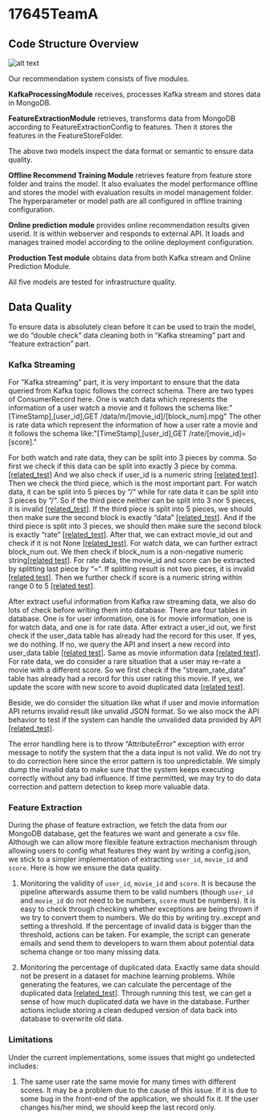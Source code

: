 # 17645TeamA
## Code Structure Overview
![alt text](https://github.com/chenxi1103/17645TeamA/blob/master/README_img/CodeStructure.png "Project Code Structure")

Our recommendation system consists of five modules. 

**KafkaProcessingModule** receives, processes Kafka stream and stores data in MongoDB.

**FeatureExtractionModule** retrieves, transforms data from MongoDB according to FeatureExtractionConfig to features. Then it stores the features in the FeatureStoreFolder. 

The above two models inspect the data format or semantic to ensure data quality. 

**Offline Recommend Training Module** retrieves feature from feature store folder and trains the model. It also evaluates the model performance offline and stores the model with evaluation results in model management folder. The hyperparameter or model path are all configured in offline training configuration.  

**Online prediction module** provides online recommendation results given userid. It is within webserver and responds to external API. It loads and manages trained model according to the online deployment configuration. 

**Production Test module** obtains data from both Kafka stream and Online Prediction Module. 

All five models are tested for infrastructure quality. 

## Data Quality

To ensure data is absolutely clean before it can be used to train the model, we do “double check” data cleaning both in “Kafka streaming” part and “feature extraction” part. <br>

### Kafka Streaming

For “Kafka streaming” part, it is very important to ensure that the data queried from Kafka topic follows the correct schema. There are two types of ConsumerRecord here. One is watch data which represents the information of a user watch a movie and it follows the schema like:"[TimeStamp],[user_id],GET /data/m/[movie_id]/[block_num].mpg"
The other is rate data which represent the information of how a user rate a movie and it follows the schema like:"[TimeStamp],[user_id],GET /rate/[movie_id]=[score]."<br>

For both watch and rate data, they can be split into 3 pieces by comma. So first we check if this data can be split into exactly 3 piece by comma. [[related_test]](https://github.com/chenxi1103/17645TeamA/blob/ee3dd5b94986afa9253a16074edcae3352a919b7/kafka_mongodb_process/test.py#L45-L52) And we also check if user_id is a numeric string [[related test]](https://github.com/chenxi1103/17645TeamA/blob/ee3dd5b94986afa9253a16074edcae3352a919b7/kafka_mongodb_process/test.py#L174-L186). Then we check the third piece, which is the most important part. For watch data, it can be split into 5 pieces by “/“ while for rate data it can be split into 3 pieces by “/“. So if the third piece neither can be split into 3 nor 5 pieces, it is invalid [[related_test]](https://github.com/chenxi1103/17645TeamA/blob/ee3dd5b94986afa9253a16074edcae3352a919b7/kafka_mongodb_process/test.py#L66-L91). If the third piece is split into 5 pieces, we should then make sure the second block is exactly “data” [[related_test]](https://github.com/chenxi1103/17645TeamA/blob/ee3dd5b94986afa9253a16074edcae3352a919b7/kafka_mongodb_process/test.py#L66-L91). And if the third piece is split into 3 pieces, we should then make sure the second block is exactly “rate” [[related_test]](https://github.com/chenxi1103/17645TeamA/blob/ee3dd5b94986afa9253a16074edcae3352a919b7/kafka_mongodb_process/test.py#L66-L91). After that, we can extract movie_id out and check if it is not None [[related_test]](https://github.com/chenxi1103/17645TeamA/blob/ee3dd5b94986afa9253a16074edcae3352a919b7/kafka_mongodb_process/test.py#L232-L243). For watch data, we can further extract block_num out. We then check if block_num is a non-negative numeric string[[related test]](https://github.com/chenxi1103/17645TeamA/blob/ee3dd5b94986afa9253a16074edcae3352a919b7/kafka_mongodb_process/test.py#L93-L107). For rate data, the movie_id and score can be extracted by splitting last piece by “=“. If splitting result is not two pieces, it is invalid [[related test]](https://github.com/chenxi1103/17645TeamA/blob/ee3dd5b94986afa9253a16074edcae3352a919b7/kafka_mongodb_process/test.py#L109-L121). Then we further check if score is a numeric string within range 0 to 5 [[related test]](https://github.com/chenxi1103/17645TeamA/blob/ee3dd5b94986afa9253a16074edcae3352a919b7/kafka_mongodb_process/test.py#L109-L121).  <br>

After extract useful information from Kafka raw streaming data, we also do lots of check before writing them into database. There are four tables in database. One is for user information, one is for movie information, one is for watch data, and one is for rate data. After extract a user_id out, we first check if the user_data table has already had the record for this user. If yes, we do nothing. If no, we query the API and insert a new record into user_data table [[related test]](https://github.com/chenxi1103/17645TeamA/blob/ee3dd5b94986afa9253a16074edcae3352a919b7/kafka_mongodb_process/test.py#L218-L230).  Same as movie information data [[related test]](https://github.com/chenxi1103/17645TeamA/blob/ee3dd5b94986afa9253a16074edcae3352a919b7/kafka_mongodb_process/test.py#L232-L243). For rate data, we do consider a rare situation that a user may re-rate a movie with a different score. So we first check if the “stream_rate_data” table has already had a record for this user rating this movie. If yes, we update the score with new score to avoid duplicated data [[related test]](https://github.com/chenxi1103/17645TeamA/blob/ee3dd5b94986afa9253a16074edcae3352a919b7/kafka_mongodb_process/test.py#L245-L256). <br>

Beside, we do consider the situation like what if user and movie information API returns invalid result like unvalid JSON format. So we also mock the API behavior to test if the system can handle the unvalided data provided by API [[related_test]](https://github.com/chenxi1103/17645TeamA/blob/ee3dd5b94986afa9253a16074edcae3352a919b7/kafka_mongodb_process/test.py#L149-L197).

The error handling here is to throw “AttributeError” exception with error message to notify the system that the a data input is not valid. We do not try to do correction here since the error pattern is too unpredictable. We simply dump the invalid data to make sure that the system keeps executing correctly without any bad influence. If time permitted, we may try to do data correction and pattern detection to keep more valuable data. <br>

### Feature Extraction

During the phase of feature extraction, we fetch the data from our MongoDB database, get the features we want and generate a csv file. Although we can allow more flexible feature extraction mechanism through allowing users to config what features they want by writing a config.json, we stick to a simpler implementation of extracting `user_id`, `movie_id` and `score`. Here is how we ensure the data quality.

1. Monitoring the validity of `user_id`, `movie_id` and `score`. It is because the pipeline afterwards assume them to be valid numbers (though `user_id` and `movie_id` do not need to be numbers, `score` must be numbers). It is easy to check through checking whether exceptions are being thrown if we try to convert them to numbers. We do this by writing try..except and setting a threshold. If the percentage of invalid data is bigger than the threshold, actions can be taken. For example, the script can generate emails and send them to developers to warn them about potential data schema change or too many missing data.

2. Monitoring the percentage of duplicated data. Exactly same data should not be present in a dataset for machine learning problems. While generating the features, we can calculate the percentage of the duplicated data [[related_test]](https://github.com/chenxi1103/17645TeamA/blob/b58502768c6cb158e02030c81906e324f52e2d9b/feature_extraction/test/test_extract_features.py#L28-L32). Through running this test, we can get a sense of how much duplicated data we have in the database. Further actions include storing a clean deduped version of data back into database to overwrite old data.

### Limitations

Under the current implementations, some issues that might go undetected includes:

1. The same user rate the same movie for many times with different scores. It may be a problem due to the cause of this issue. If it is due to some bug in the front-end of the application, we should fix it. If the user changes his/her mind, we should keep the last record only.

